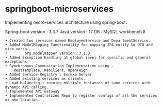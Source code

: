 # springboot-microservices

Implementing micro-services architecture using spring-boot.

Spring-boot version : 3.3.7
Java version : 17
DB : MySQL workbench 8


	• Created two services named EmployeeService and DepartmentService.
	• Added ModelMapping Functionality for mapping JPA entity to DTO and vice-versa.
	•        org.modelmapper version :3.1.0
	• Added Exception Handling at global level for specific and general exceptions.
	• Synchronous Communication Implementation using -
		RestTemplate, WebClient, OpenFeign
	• Added Service-Registry : Eureka Server
	• Added existing services as clients. 
	• Load-balancing : running multiple instances of same services with dynamic API calling.
	• Implemented API Gateway 
	• Implemented Centralized Repo to register configs of all the services at one location.


